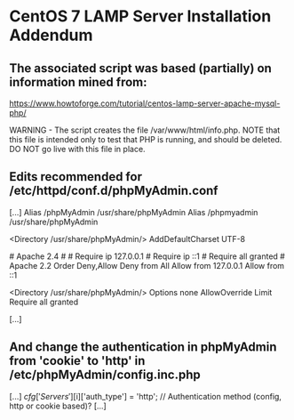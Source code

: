 
CentOS 7 LAMP Server Installation Addendum
==========================================

The associated script was based (partially) on information mined from:
----------------------------------------------------------------------
https://www.howtoforge.com/tutorial/centos-lamp-server-apache-mysql-php/

WARNING - The script creates the file /var/www/html/info.php.
NOTE that this file is intended only to test that PHP is running,
     and should be deleted.  DO NOT go live with this file in place.

Edits recommended for /etc/httpd/conf.d/phpMyAdmin.conf
-------------------------------------------------------

[...]
Alias /phpMyAdmin /usr/share/phpMyAdmin
Alias /phpmyadmin /usr/share/phpMyAdmin

<Directory /usr/share/phpMyAdmin/>
 AddDefaultCharset UTF-8

 <IfModule mod_authz_core.c>
 # Apache 2.4
# <RequireAny>
# Require ip 127.0.0.1
# Require ip ::1
# </RequireAny>
 Require all granted
 </IfModule>
 <IfModule !mod_authz_core.c>
 # Apache 2.2
 Order Deny,Allow
 Deny from All
 Allow from 127.0.0.1
 Allow from ::1
 </IfModule>
</Directory>



<Directory /usr/share/phpMyAdmin/>
        Options none
        AllowOverride Limit
        Require all granted
</Directory>

[...] 

And change the authentication in phpMyAdmin from 'cookie' to 'http' in /etc/phpMyAdmin/config.inc.php
-----------------------------------------------------------------------------------------------------

[...]
$cfg['Servers'][$i]['auth_type']     = 'http';    // Authentication method (config, http or cookie based)?
[...]







